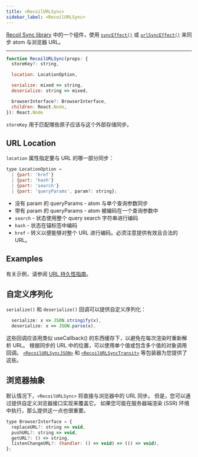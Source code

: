 ```yaml
---
title: <RecoilURLSync>
sidebar_label: <RecoilURLSync>
---
```


[Recoil Sync library](/docs/recoil-sync/introduction) 中的一个组件，使用 [`syncEffect()`](/docs/recoil-sync/api/syncEffect) 或 [`urlSyncEffect()`](/docs/recoil-sync/api/urlSyncEffect) 来同步 atom 与浏览器 URL。

---

```jsx
function RecoilURLSync(props: {
  storeKey?: string,

  location: LocationOption,

  serialize: mixed => string,
  deserialize: string => mixed,

  browserInterface?: BrowserInterface,
  children: React.Node,
}): React.Node
```

`storeKey` 用于匹配哪些原子应该与这个外部存储同步。

## URL Location

`location` 属性指定要与 URL 的哪一部分同步：

```jsx
type LocationOption =
  | {part: 'href'}
  | {part: 'hash'}
  | {part: 'search'}
  | {part: 'queryParams', param?: string};
```

- 没有 param 的 queryParams - atom 与单个查询参数同步
- 带有 param 的 queryParams - atom 被编码在一个查询参数中
- `search` - 状态使用整个 query search 字符串进行编码
- `hash` - 状态在锚标签中编码
- `href` - 转义以便能够对整个 URL 进行编码。必须注意提供有效且合法的 URL。

## Examples

有关示例，请参阅 [URL 持久性指南](/docs/recoil-sync/url-persistence)。

## 自定义序列化

`serialize()` 和 `deserialize()` 回调可以提供自定义序列化：

```jsx
  serialize: x => JSON.stringify(x),
  deserialize: x => JSON.parse(x),
```

这些回调应该用类似 useCallback() 的东西缓存下，以避免在每次渲染时重新解析 URL。 根据同步的 URL 中的位置，可以使用单个值或包含多个值的对象调用回调。 [`<RecoilURLSyncJSON>`](/docs/recoil-sync/api/RecoilURLSyncJSON) 和 [`<RecoilURLSyncTransit>`](/docs/recoil-sync/api/RecoilURLSyncTransit) 等包装器为您提供了这些。

## 浏览器抽象

默认情况下，`<RecoilURLSync>` 将直接与浏览器中的 URL 同步。 但是，您可以通过提供自定义浏览器接口实现来覆盖它。 如果您可能在服务器端渲染 (SSR) 环境中执行，那么提供这一点也很重要。

```jsx
type BrowserInterface = {
  replaceURL?: string => void,
  pushURL?: string => void,
  getURL?: () => string,
  listenChangeURL?: (handler: () => void) => (() => void),
};
```
